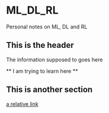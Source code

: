 # ML_DL_RL
Personal notes on ML, DL and RL

## This is the header 

The information supposed to goes here

** I am trying to learn here **

## This is another section

[a relative link](Folder1)